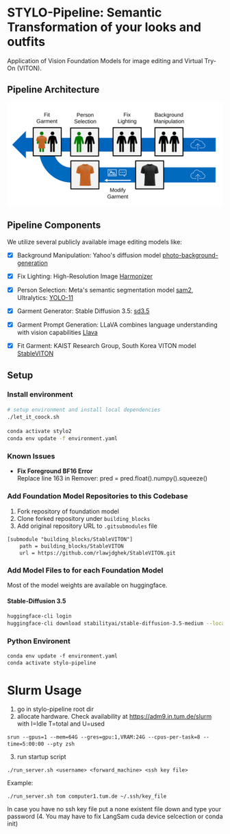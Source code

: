 # STYLO-Pipeline: Semantic Transformation of your looks and outfits
Application of Vision Foundation Models for image editing and Virtual Try-On (VITON).


## Pipeline Architecture
![Image of Pipeline Architecture](./assets/pipeline_architecture.svg "Illustration of pipeline architecture")


## Pipeline Components
We utilize several publicly available image editing models like:
- [x] Background Manipulation: Yahoo's diffusion model [photo-background-generation](https://github.com/yahoo/photo-background-generation.git) 
- [x] Fix Lighting: High-Resolution Image [Harmonizer](https://github.com/ZHKKKe/Harmonizer/) 
- [x] Person Selection: Meta's semantic segmentation model [sam2](https://github.com/facebookresearch/sam2), Ultralytics: [YOLO-11](https://github.com/ultralytics/ultralytics)
- [x] Garment Generator: Stable Diffusion 3.5: [sd3.5](https://github.com/Stability-AI/sd3.5)
- [x] Garment Prompt Generation: LLaVA combines language understanding with vision capabilities [Llava](https://huggingface.co/llava-hf/llava-1.5-7b-hf) 
- [x] Fit Garment: KAIST Research Group, South Korea VITON model [StableVITON](https://github.com/rlawjdghek/StableVITON)


## Setup
### Install environment
```sh
# setup environment and install local dependencies
./let_it_coock.sh

conda activate stylo2
conda env update -f environment.yaml
```

### Known Issues
- **Fix Foreground BF16 Error**
<br>Replace line 163 in Remover: pred = pred.float().numpy().squeeze()


### Add Foundation Model Repositories to this Codebase
1. Fork repository of foundation model
2. Clone forked repository under `building_blocks`
2. Add original repository URL to `.gitsubmodules` file

```
[submodule "building_blocks/StableVITON"]
	path = building_blocks/StableVITON
	url = https://github.com/rlawjdghek/StableVITON.git
```

### Add Model Files to for each Foundation Model
Most of the model weights are available on huggingface.


#### Stable-Diffusion 3.5
```sh
huggingface-cli login
huggingface-cli download stabilityai/stable-diffusion-3.5-medium --local-dir building_blocks/sd3_5/models/3_5medium
```

### Python Environent
```
conda env update -f environment.yaml
conda activate stylo-pipeline
```

# Slurm Usage
1. go in stylo-pipeline root dir
2. allocate hardware. Check availability at https://adm9.in.tum.de/slurm with I=Idle T=total and U=used
```
srun --gpus=1 --mem=64G --gres=gpu:1,VRAM:24G --cpus-per-task=8 --time=5:00:00 --pty zsh
```
3. run startup script 
```
./run_server.sh <username> <forward_machine> <ssh key file>
```
Example:
```
./run_server.sh tom computer1.tum.de ~/.ssh/key_file
```
In case you have no ssh key file put a none existent file down and type your password
(4. You may have to fix LangSam cuda device selcection or conda init)
